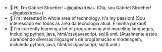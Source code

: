 - 👋 Hi, I’m Gabriel Stroeher! ~@gabsxtreia~
  (Olá, sou Gabriel Stroeher! ~@gabsxtreia~)
- 👀 I’m interested in whole area of technology. It's my passion!
  (Sou interessado em todas as área da tecnologia atual. É minha paixão!)
- 🌱 I’m currently learning a lot of programming and modeling languages, including python, java, html/css/javascript, sql & uml.
  (Atualmente estou aprendendo diversas linguagens de programação e modelagem, incluindo python, java, html/css/javascript, sql & uml.)
